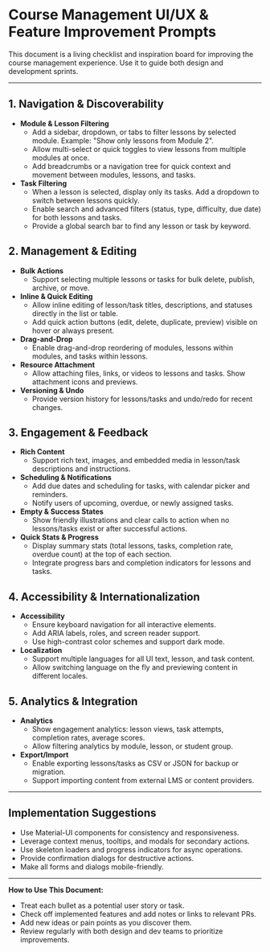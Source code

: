 # Course Management UI/UX & Feature Improvement Prompts

This document is a living checklist and inspiration board for improving the course management experience. Use it to guide both design and development sprints.

---

## 1. Navigation & Discoverability

- **Module & Lesson Filtering**
  - Add a sidebar, dropdown, or tabs to filter lessons by selected module. Example: "Show only lessons from Module 2".
  - Allow multi-select or quick toggles to view lessons from multiple modules at once.
  - Add breadcrumbs or a navigation tree for quick context and movement between modules, lessons, and tasks.
- **Task Filtering**
  - When a lesson is selected, display only its tasks. Add a dropdown to switch between lessons quickly.
  - Enable search and advanced filters (status, type, difficulty, due date) for both lessons and tasks.
  - Provide a global search bar to find any lesson or task by keyword.

## 2. Management & Editing

- **Bulk Actions**
  - Support selecting multiple lessons or tasks for bulk delete, publish, archive, or move.
- **Inline & Quick Editing**
  - Allow inline editing of lesson/task titles, descriptions, and statuses directly in the list or table.
  - Add quick action buttons (edit, delete, duplicate, preview) visible on hover or always present.
- **Drag-and-Drop**
  - Enable drag-and-drop reordering of modules, lessons within modules, and tasks within lessons.
- **Resource Attachment**
  - Allow attaching files, links, or videos to lessons and tasks. Show attachment icons and previews.
- **Versioning & Undo**
  - Provide version history for lessons/tasks and undo/redo for recent changes.

## 3. Engagement & Feedback

- **Rich Content**
  - Support rich text, images, and embedded media in lesson/task descriptions and instructions.
- **Scheduling & Notifications**
  - Add due dates and scheduling for tasks, with calendar picker and reminders.
  - Notify users of upcoming, overdue, or newly assigned tasks.
- **Empty & Success States**
  - Show friendly illustrations and clear calls to action when no lessons/tasks exist or after successful actions.
- **Quick Stats & Progress**
  - Display summary stats (total lessons, tasks, completion rate, overdue count) at the top of each section.
  - Integrate progress bars and completion indicators for lessons and tasks.

## 4. Accessibility & Internationalization

- **Accessibility**
  - Ensure keyboard navigation for all interactive elements.
  - Add ARIA labels, roles, and screen reader support.
  - Use high-contrast color schemes and support dark mode.
- **Localization**
  - Support multiple languages for all UI text, lesson, and task content.
  - Allow switching language on the fly and previewing content in different locales.

## 5. Analytics & Integration

- **Analytics**
  - Show engagement analytics: lesson views, task attempts, completion rates, average scores.
  - Allow filtering analytics by module, lesson, or student group.
- **Export/Import**
  - Enable exporting lessons/tasks as CSV or JSON for backup or migration.
  - Support importing content from external LMS or content providers.

---

## Implementation Suggestions

- Use Material-UI components for consistency and responsiveness.
- Leverage context menus, tooltips, and modals for secondary actions.
- Use skeleton loaders and progress indicators for async operations.
- Provide confirmation dialogs for destructive actions.
- Make all forms and dialogs mobile-friendly.

---

**How to Use This Document:**

- Treat each bullet as a potential user story or task.
- Check off implemented features and add notes or links to relevant PRs.
- Add new ideas or pain points as you discover them.
- Review regularly with both design and dev teams to prioritize improvements.

